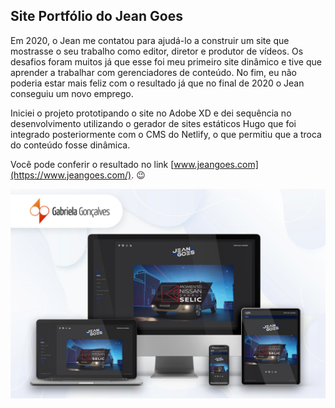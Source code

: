 ## Site Portfólio do Jean Goes

Em 2020, o Jean me contatou para ajudá-lo a construir um site que mostrasse o seu trabalho como editor, diretor e produtor de vídeos. Os desafios foram muitos já que esse foi meu primeiro site dinâmico e tive que aprender a trabalhar com gerenciadores de conteúdo. No fim, eu não poderia estar mais feliz com o resultado já que no final de 2020 o Jean conseguiu um novo emprego. 

Iniciei o projeto prototipando o site no Adobe XD e dei sequência no desenvolvimento utilizando o gerador de sites estáticos Hugo que foi integrado posteriormente com o CMS do Netlify, o que permitiu que a troca do conteúdo fosse dinâmica.

Você pode conferir o resultado no link [www.jeangoes.com](https://www.jeangoes.com/). 😉

![Mockup Design Site Jean](./static/assets/uploads/pages/Device-Set_v01_Mockup_JeanGoes_low.png)
